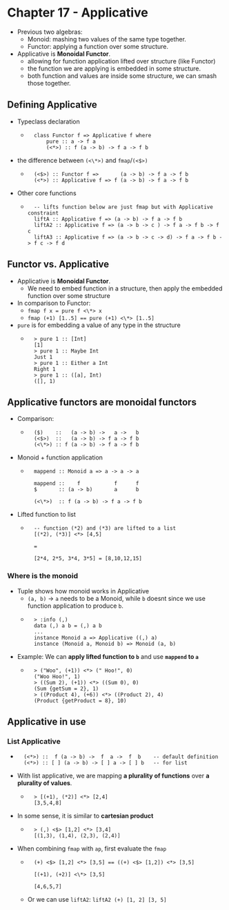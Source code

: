 # Chapter 17 - Applicative

* Previous two algebras:
    * Monoid: mashing two values of the same type together.
    * Functor: applying a function over some structure.
* Applicative is **Monoidal Functor**.
    * allowing for function application lifted over structure (like Functor)
    * the function we are applying is embedded in some structure.
    * both function and values are inside some structure, we can smash those
      together.

## Defining Applicative

* Typeclass declaration
    * ```
        class Functor f => Applicative f where
            pure :: a -> f a
            (<*>) :: f (a -> b) -> f a -> f b
      ```
* the difference between `(<\*>)` and `fmap`/`(<$>)`
    * ```
        (<$>) :: Functor f =>       (a -> b) -> f a -> f b
        (<*>) :: Applicative f => f (a -> b) -> f a -> f b
      ```
* Other core functions
    * ```
        -- lifts function below are just fmap but with Applicative constraint
        liftA :: Applicative f => (a -> b) -> f a -> f b
        liftA2 :: Applicative f => (a -> b -> c ) -> f a -> f b -> f c
        liftA3 :: Applicative f => (a -> b -> c -> d) -> f a -> f b -> f c -> f d
      ```
## Functor vs. Applicative

* Applicative is **Monoidal Functor**.
    * We need to embed function in a structure, then apply the embedded
      function over some structure
* In comparison to Functor:
    * `fmap f x = pure f <\*> x`
    * `fmap (+1) [1..5] == pure (+1) <\*> [1..5]`
* `pure` is for embedding a value of any type in the structure
    * ```
        > pure 1 :: [Int]
        [1]
        > pure 1 :: Maybe Int
        Just 1
        > pure 1 :: Either a Int
        Right 1
        > pure 1 :: ([a], Int)
        ([], 1)
      ```
## Applicative functors are monoidal functors

* Comparison:
    * ```
        ($)    ::   (a -> b) ->   a ->   b
        (<$>)  ::   (a -> b) -> f a -> f b
        (<\*>) :: f (a -> b) -> f a -> f b
      ```
* Monoid + function application
    * ```
        mappend :: Monoid a => a -> a -> a
        
        mappend ::    f           f      f
        $       :: (a -> b)       a      b
        
        (<\*>)  :: f (a -> b) -> f a -> f b
      ```

* Lifted function to list
    * ```
        -- function (*2) and (*3) are lifted to a list
        [(*2), (*3)] <*> [4,5]
        
        =
        
        [2*4, 2*5, 3*4, 3*5] = [8,10,12,15]
      ```
### Where is the monoid

* Tuple shows how monoid works in Applicative
    * `(a, b)` -> `a` needs to be a Monoid, while `b` doesnt since we use
      function application to produce `b`.
    * ```
        > :info (,)
        data (,) a b = (,) a b
        ...
        instance Monoid a => Applicative ((,) a)
        instance (Monoid a, Monoid b) => Monoid (a, b)
      ```
* Example: We can **apply lifted function to `b`** and use **`mappend` to `a`**
    * ```
        > ("Woo", (+1)) <*> (" Hoo!", 0)
        ("Woo Hoo!", 1)
        > ((Sum 2), (+1)) <*> ((Sum 0), 0)
        (Sum {getSum = 2}, 1)
        > ((Product 4), (+6)) <*> ((Product 2), 4)
        (Product {getProduct = 8}, 10)
      ```

## Applicative in use

### List Applicative

* ```
    (<*>) ::  f (a -> b) ->  f  a ->  f  b    -- default definition
    (<*>) :: [ ] (a -> b) -> [ ] a -> [ ] b   -- for list
  ```
* With list applicative, we are mapping **a plurality of functions** over **a
  plurality of values**.
    * ```
        > [(+1), (*2)] <*> [2,4]
        [3,5,4,8]
      ```
* In some sense, it is similar to **cartesian product**
    * ```
        > (,) <$> [1,2] <*> [3,4]
        [(1,3), (1,4), (2,3), (2,4)]
      ```
* When combining `fmap` with `ap`, first evaluate the `fmap`
    * ```
        (+) <$> [1,2] <*> [3,5] == ((+) <$> [1,2]) <*> [3,5]
        
        [(+1), (+2)] <\*> [3,5]

        [4,6,5,7]
      ```
    * Or we can use `liftA2`: `liftA2 (+) [1, 2] [3, 5]`

